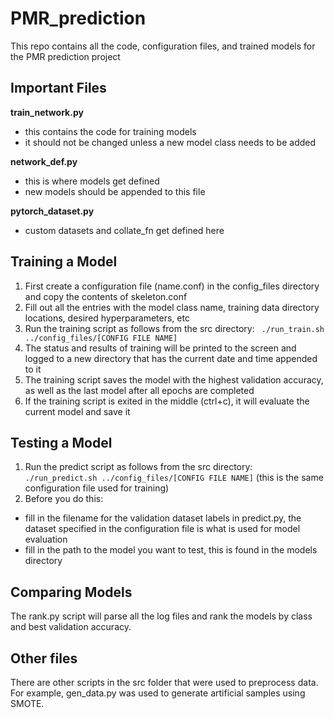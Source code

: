 # PMR_prediction

This repo contains all the code, configuration files, and trained models for the PMR prediction project

## Important Files
**train_network.py**
* this contains the code for training models
* it should not be changed unless a new model class needs to be added

**network_def.py**
* this is where models get defined
* new models should be appended to this file

**pytorch_dataset.py**
* custom datasets and collate_fn get defined here

## Training a Model
1. First create a configuration file (name.conf) in the config_files directory and copy the contents of skeleton.conf
2. Fill out all the entries with the model class name, training data directory locations, desired hyperparameters, etc
3. Run the training script as follows from the src directory: ``` ./run_train.sh ../config_files/[CONFIG FILE NAME]```
4. The status and results of training will be printed to the screen and logged to a new directory that has the current date and time appended to it
5. The training script saves the model with the highest validation accuracy, as well as the last model after all epochs are completed
6. If the training script is exited in the middle (ctrl+c), it will evaluate the current model and save it

## Testing a Model
1. Run the predict script as follows from the src directory: ``` ./run_predict.sh ../config_files/[CONFIG FILE NAME]``` (this is the same configuration file used for training)
2. Before you do this:
  * fill in the filename for the validation dataset labels in predict.py, the dataset specified in the configuration file is what is used for model evaluation
  * fill in the path to the model you want to test, this is found in the models directory

## Comparing Models
The rank.py script will parse all the log files and rank the models by class and best validation accuracy.

## Other files
There are other scripts in the src folder that were used to preprocess data. For example, gen_data.py was used to generate artificial samples using SMOTE.
